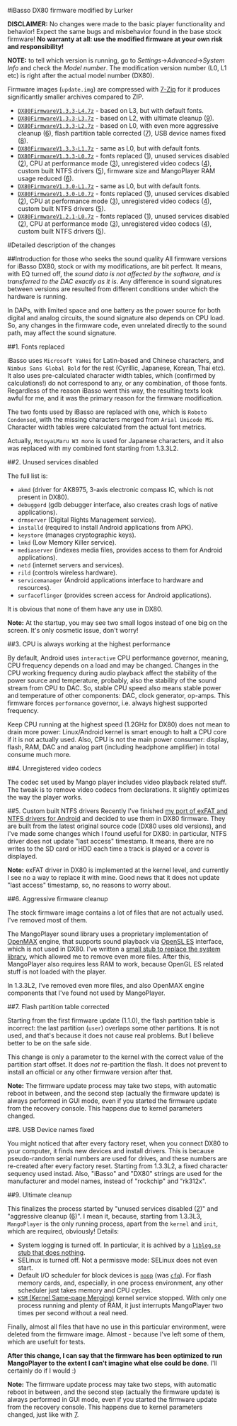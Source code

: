 #iBasso DX80 firmware modified by Lurker

**DISCLAIMER:** No changes were made to the basic player functionality and behavior! Expect the same bugs and misbehavior found in the base stock firmware! **No warranty at all: use the modified firmware at your own risk and responsibility!**

**NOTE:** to tell which version is running, go to _Settings_->_Advanced_->_System Info_ and check the _Model number_. The modification version number (L0, L1 etc) is right after the actual model number (DX80).

Firmware images (`update.img`) are compressed with [7-Zip](http://www.7-zip.org/) for it produces significantly smaller archives compared to ZIP.

- [`DX80FirmwareV1.3.3-L4.7z`](https://github.com/Lurker00/DX80-firmware/raw/master/release/DX80FirmwareV1.3.3-L4.7z) - based on L3, but with default fonts.
- [`DX80FirmwareV1.3.3-L3.7z`](https://github.com/Lurker00/DX80-firmware/raw/master/release/DX80FirmwareV1.3.3-L3.7z) - based on L2, with ultimate cleanup ([9]).
- [`DX80FirmwareV1.3.3-L2.7z`](https://github.com/Lurker00/DX80-firmware/raw/master/release/DX80FirmwareV1.3.3-L2.7z) - based on L0, with even more aggressive cleanup ([6]), flash partition table corrected ([7]), USB device names fixed ([8]).
- [`DX80FirmwareV1.3.3-L1.7z`](https://github.com/Lurker00/DX80-firmware/raw/master/release/DX80FirmwareV1.3.3-L1.7z) - same as L0, but with default fonts.
- [`DX80FirmwareV1.3.3-L0.7z`](https://github.com/Lurker00/DX80-firmware/raw/master/release/DX80FirmwareV1.3.3-L0.7z) - fonts replaced ([1]), unused services disabled ([2]), CPU at performance mode ([3]), unregistered video codecs ([4]), custom built NTFS drivers ([5]), firmware size and MangoPlayer RAM usage reduced ([6]).
- [`DX80FirmwareV1.3.0-L1.7z`](https://github.com/Lurker00/DX80-firmware/raw/master/release/DX80FirmwareV1.3.0-L1.7z) - same as L0, but with default fonts.
- [`DX80FirmwareV1.3.0-L0.7z`](https://github.com/Lurker00/DX80-firmware/raw/master/release/DX80FirmwareV1.3.0-L0.7z) - fonts replaced ([1]), unused services disabled ([2]), CPU at performance mode ([3]), unregistered video codecs ([4]), custom built NTFS drivers ([5]).
- [`DX80FirmwareV1.2.1-L0.7z`](https://github.com/Lurker00/DX80-firmware/raw/master/release/DX80FirmwareV1.2.1-L0.7z) - fonts replaced ([1]), unused services disabled ([2]), CPU at performance mode ([3]), unregistered video codecs ([4]), custom built NTFS drivers ([5]).

[1]: #1-fonts-replaced
[2]: #2-unused-services-disabled
[3]: #3-cpu-is-always-working-at-the-highest-performance
[4]: #4-unregistered-video-codecs
[5]: #5-custom-built-ntfs-drivers
[6]: #6-aggressive-firmware-cleanup
[7]: #7-flash-partition-table-corrected
[8]: #8-usb-device-names-fixed
[9]: #9-ultimate-cleanup

#Detailed description of the changes

##Introduction for those who seeks the sound quality
All firmware versions for iBasso DX80, stock or with my modifications, are bit perfect. It means, with EQ turned off, the *sound data is not affected by the software, and is transferred to the DAC exactly as it is*. Any difference in sound signatures between versions are resulted from different conditions under which the hardware is running.

In DAPs, with limited space and one battery as the power source for both digital and analog circuits, the sound signature also depends on CPU load. So, any changes in the firmware code, even unrelated directly to the sound path, may affect the sound signature.

##1. Fonts replaced

iBasso uses `Microsoft YaHei` for Latin-based and Chinese characters, and `Nimbus Sans Global Bold` for the rest (Cyrillic, Japanese, Korean, Thai etc). It also uses pre-calculated character width tables, which (confirmed by calculations!) do not correspond to any, or any combination, of those fonts. Regardless of the reason iBasso went this way, the resulting texts look awful for me, and it was the primary reason for the firmware modification.

The two fonts used by iBasso are replaced with one, which is `Roboto Condensed`, with the missing characters merged from `Arial Unicode MS`. Character width tables were calculated from the actual font metrics.

Actually, `MotoyaLMaru W3 mono` is used for Japanese characters, and it also was replaced with my combined font starting from 1.3.3L2.

##2. Unused services disabled

The full list is:
* `akmd` (driver for AK8975, 3-axis electronic compass IC, which is not present in DX80).
* `debuggerd` (gdb debugger interface, also creates crash logs of native applications).
* `drmserver` (Digital Rights Management service).
* `installd` (required to install Android applications from APK).
* `keystore` (manages cryptographic keys).
* `lmkd` (Low Memory Killer service).
* `mediaserver` (indexes media files, provides access to them for Android applications).
* `netd` (internet servers and services).
* `rild` (controls wireless hardware).
* `servicemanager` (Android applications interface to hardware and resources).
* `surfaceflinger` (provides screen access for Android applications).

It is obvious that none of them have any use in DX80.

**Note:** At the startup, you may see two small logos instead of one big on the screen. It's only cosmetic issue, don't worry!

##3. CPU is always working at the highest performance

By default, Android uses `interactive` CPU performance governor, meaning, CPU frequency depends on a load and may be changed. Changes in the CPU working frequency during audio playback affect the stability of the power source and temperature, probably, also the stability of the sound stream from CPU to DAC. So, stable CPU speed also means stable power and temperature of other components: DAC, clock generator, op-amps. This firmware forces `performance` governor, i.e. always highest supported frequency.

Keep CPU running at the highest speed (1.2GHz for DX80) does not mean to drain more power: Linux/Android kernel is smart enough to halt a CPU core if it is not actually used. Also, CPU is not the main power consumer: display, flash, RAM, DAC and analog part (including headphone amplifier) in total consume much more.

##4. Unregistered video codecs

The codec set used by Mango player includes video playback related stuff. The tweak is to remove video codecs from declarations. It slightly optimizes the way the player works.

##5. Custom built NTFS drivers
Recently I've finished [my port of exFAT and NTFS drivers for Android](https://github.com/Lurker00/Android-fs) and decided to use them in DX80 firmware. They are built from the latest original source code (DX80 uses old versions), and I've made some changes which I found useful for DX80: in particular, NTFS driver does not update "last access" timestamp. It means, there are no writes to the SD card or HDD each time a track is played or a cover is displayed.

**Note:** exFAT driver in DX80 is implemented at the kernel level, and currently I see no a way to replace it with mine. Good news that it does not update "last access" timestamp, so, no reasons to worry about.

##6. Aggressive firmware cleanup

The stock firmware image contains a lot of files that are not actually used. I've removed most of them.

The MangoPlayer sound library uses a proprietary implementation of [OpenMAX](https://en.wikipedia.org/wiki/OpenMAX) engine, that supports sound playback via [OpenSL ES](https://en.wikipedia.org/wiki/OpenSL_ES) interface, which is not used in DX80. I've written a [small stub to replace the system library](../src/jni), which allowed me to remove even more files. After this, MangoPlayer also requires less RAM to work, because OpenGL ES related stuff is not loaded with the player.

In 1.3.3L2, I've removed even more files, and also OpenMAX engine components that I've found not used by MangoPlayer.

##7. Flash partition table corrected

Starting from the first firmware update (1.1.0), the flash partition table is incorrect: the last partition (`user`) overlaps some other partitions. It is not used, and that's because it does not cause real problems. But I believe better to be on the safe side.

This change is only a parameter to the kernel with the correct value of the partition start offset. It does *not* re-partition the flash. It does not prevent to install an official or any other firmware version after that.

**Note:** The firmware update process may take two steps, with automatic reboot in between, and the second step (actually the firmware update) is always performed in GUI mode, even if you started the firmware update from the recovery console. This happens due to kernel parameters changed.

##8. USB Device names fixed

You might noticed that after every factory reset, when you connect DX80 to your computer, it finds new devices and install drivers. This is because pseudo-random serial numbers are used for drives, and these numbers are re-created after every factory reset. Starting from 1.3.3L2, a fixed character sequency used instad. Also, "iBasso" and "DX80" strings are used for the manufacturer and model names, instead of "rockchip" and "rk312x".

##9. Ultimate cleanup

This finalizes the process started by "unused services disabled ([2])" and "aggressive cleanup ([6])". I mean it, because, starting from 1.3.3L3, `MangoPlayer` is the only running process, apart from the `kernel` and `init`, which are required, obviously! Details:

* System logging is turned off. In particular, it is achived by a [`liblog.so` stub that does nothing](https://github.com/Lurker00/DX80-firmware/blob/master/src/jni).
* SELinux is turned off. Not a permissve mode: SELinux does not even start.
* Default I/O scheduler for block devices is [`noop`](https://en.wikipedia.org/wiki/Noop_scheduler) (was [`cfq`](https://en.wikipedia.org/wiki/CFQ)). For flash memory cards, and, especially, in one process environment, any other scheduler just takes memory and CPU cycles.
* [`KSM` (Kernel Same-page Merging)](https://en.wikipedia.org/wiki/Kernel_same-page_merging) kernel service stopped. With only one process running and plenty of RAM, it just interrupts MangoPlayer two times per second without a real need.

Finally, almost all files that have no use in this particular environment, were deleted from the firmware image. Almost - because I've left some of them, which are usefult for tests.

**After this change, I can say that the firmware has been optimized to run MangoPlayer to the extent I can't imagine what else could be done**. I'll certainly do if I would :)

**Note:** The firmware update process may take two steps, with automatic reboot in between, and the second step (actually the firmware update) is always performed in GUI mode, even if you started the firmware update from the recovery console. This happens due to kernel parameters changed, just like with [7].

